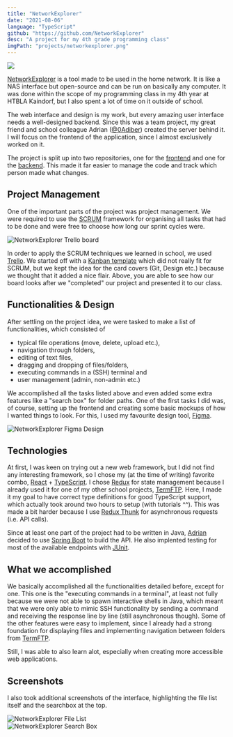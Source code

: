 ```yaml
---
title: "NetworkExplorer"
date: "2021-08-06"
language: "TypeScript"
github: "https://github.com/NetworkExplorer"
desc: "A project for my 4th grade programming class"
imgPath: "projects/networkexplorer.png"
---
```


<div class="image image-logo">
<img src="/_next/image?url=%2Fimages%2Fprojects%2Fnetworkexplorer_logo.png&w=128&q=100" />
</div>

[NetworkExplorer][1] is a tool made to be used in the home network. It is like a NAS interface but open-source and can be run on basically any computer. It was done within the scope of my programming class in my 4th year at HTBLA Kaindorf, but I also spent a lot of time on it outside of school.

The web interface and design is my work, but every amazing user interface needs a well-designed backend. Since this was a team project, my great friend and school colleague Adrian ([@0Adiber][2]) created the server behind it. I will focus on the frontend of the application, since I almost exclusively worked on it.

The project is split up into two repositories, one for the [frontend][1] and one for the [backend][3]. This made it far easier to manage the code and track which person made what changes.

## Project Management

One of the important parts of the project was project management. We were required to use the [SCRUM](https://en.wikipedia.org/wiki/Scrum_(software_development)) framework for organising all tasks that had to be done and were free to choose how long our sprint cycles were.

<div class="image">
<img src="/images/projects/networkexplorer_trello.png" alt="NetworkExplorer Trello board">
</div>

In order to apply the SCRUM techniques we learned in school, we used [Trello](https://trello.com/). We started off with a [Kanban template](https://trello.com/templates/engineering/kanban-template-LGHXvZNL) which did not really fit for SCRUM, but we kept the idea for the card covers (Git, Design etc.) because we thought that it added a nice flair. Above, you are able to see how our board looks after we "completed" our project and presented it to our class.

## Functionalities & Design

After settling on the project idea, we were tasked to make a list of functionalities, which consisted of

- typical file operations (move, delete, upload etc.),
- navigation through folders,
- editing of text files,
- dragging and dropping of files/folders,
- executing commands in a (SSH) terminal and
- user management (admin, non-admin etc.)

We accomplished all the tasks listed above and even added some extra features like a "search box" for folder paths. One of the first tasks I did was, of course, setting up the frontend and creating some basic mockups of how I wanted things to look. For this, I used my favourite design tool, [Figma](https://figma.com).

<div class="image">
<img src="/images/projects/networkexplorer_figma.png" alt="NetworkExplorer Figma Design">
</div>

## Technologies

At first, I was keen on trying out a new web framework, but I did not find any interesting framework, so I chose my (at the time of writing) favorite combo, [React](https://reactjs.org/) + [TypeScript](https://www.typescriptlang.org). I chose [Redux](https://redux.js.org/) for state management because I already used it for one of my other school projects, [TermFTP][4]. Here, I made it my goal to have correct type definitions for good TypeScript support, which actually took around two hours to setup (with tutorials ^^). This was made a bit harder because I use [Redux Thunk](https://github.com/reduxjs/redux-thunk) for asynchronous requests (i.e. API calls).

Since at least one part of the project had to be written in Java, [Adrian][2] decided to use [Spring Boot](https://spring.io/projects/spring-boot) to build the API. He also implented testing for most of the available endpoints with [JUnit](https://junit.org/junit5/).

## What we accomplished

We basically accomplished all the functionalities detailed before, except for one. This one is the "executing commands in a terminal", at least not fully because we were not able to spawn interactive shells in Java, which meant that we were only able to mimic SSH functionality by sending a command and receiving the response line by line (still asynchronous though). Some of the other features were easy to implement, since I already had a strong foundation for displaying files and implementing navigation between folders from [TermFTP][4].

Still, I was able to also learn alot, especially when creating more accessible web applications.

## Screenshots

I also took additional screenshots of the interface, highlighting the file list itself and the searchbox at the top.

<div class="image">
<img src="/images/projects/networkexplorer_file-list.png" alt="NetworkExplorer File List">
</div>

<div class="image">
<img src="/images/projects/networkexplorer_search-box.png" alt="NetworkExplorer Search Box">
</div>

[1]: https://github.com/NetworkExplorer/frontend
[2]: https://github.com/0Adiber
[3]: https://github.com/NetworkExplorer/backend
[4]: /projects/termftp
